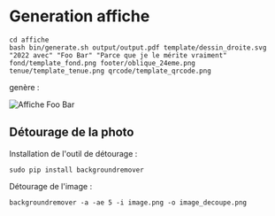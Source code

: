 # Generation affiche
    cd affiche
    bash bin/generate.sh output/output.pdf template/dessin_droite.svg "2022 avec" "Foo Bar" "Parce que je le mérite vraiment" fond/template_fond.png footer/oblique_24eme.png tenue/template_tenue.png qrcode/template_qrcode.png

genère :

![Affiche Foo Bar](exemples/foobar.pdf.png "2022 avec Foo Bar")

## Détourage de la photo

Installation de l'outil de détourage :

```
sudo pip install backgroundremover
```

Détourage de l'image : 

```
backgroundremover -a -ae 5 -i image.png -o image_decoupe.png
```
